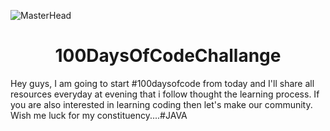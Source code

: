 ![MasterHead](https://res.cloudinary.com/practicaldev/image/fetch/s--h6DYvUH8--/c_imagga_scale,f_auto,fl_progressive,h_420,q_auto,w_1000/https://dev-to-uploads.s3.amazonaws.com/i/xgtp3l3vi2rygazrb4pn.png)
<h1 align="center">100DaysOfCodeChallange</h1>

Hey guys, I am going to start #100daysofcode from today and I'll share all resources everyday at evening that i follow thought the learning process. If you are also interested in learning coding then let's make our community.  Wish me luck for my constituency....#JAVA
